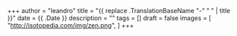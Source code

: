 +++
author = "leandro"
title = "{{ replace .TranslationBaseName "-" " " | title }}"
date = {{ .Date }}
description = ""
tags = []
draft = false
images = [
    "http://isotopedia.com/img/zen.png",
]
+++
